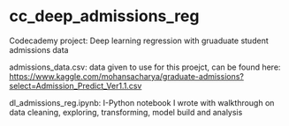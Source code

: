 # cc_deep_admissions_reg
Codecademy project: Deep learning regression with gruaduate student admissions data

admissions_data.csv: data given to use for this proejct, can be found here:
https://www.kaggle.com/mohansacharya/graduate-admissions?select=Admission_Predict_Ver1.1.csv

dl_admissions_reg.ipynb: I-Python notebook I wrote with walkthrough on data cleaning, exploring, transforming, model build and analysis
